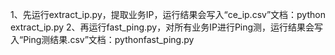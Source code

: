 1、先运行extract_ip.py，提取业务IP，运行结果会写入“ce_ip.csv”文档：python extract_ip.py
2、再运行fast_ping.py，对所有业务IP进行Ping测，运行结果会写入“Ping测结果.csv”文档：pythonfast_ping.py